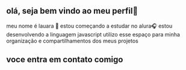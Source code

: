 ## olá, seja bem vindo ao meu perfil💝
meu nome é lauara 💚
estou começando a estudar no alura🎧
estou desenvolvendo a linguagem javascript 
utilizo esse espaço para minha organização e compartilhamentos dos meus projetos
## voce entra em contato comigo
